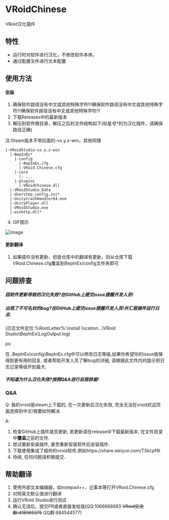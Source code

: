 # VRoidChinese
VRoid汉化插件

## 特性
- 运行时对软件进行汉化，不修改软件本体。
- 通过配置文件进行文本配置

## 使用方法
#### 安装
1. 确保软件路径没有中文或其他特殊字符!!!确保软件路径没有中文或其他特殊字符!!!确保软件路径没有中文或其他特殊字符!!!
2. 下载Releases中的最新版本
3. 解压到软件根目录，解压之后的文件结构如下(标星号*的为汉化插件，请确保路径正确)

注:Steam版本不带后面的-vx.y.z-win，其他同理
```
|-VRoidStudio-vx.y.z-win
  |-BepInEx*
    |-config
      |-BepInEx.cfg
      |-VRoid.Chinese.cfg
    |-core
      |- ...
    |-plugins
      |-VRoidChinese.dll
  |-VRoidStudio_Data
  |-doorstop_config.ini*
  |-UnityCrashHandler64.exe
  |-UnityPlayer.dll
  |-VRoidStudio.exe
  |-winhttp.dll*
```
4. GIF图示

![image](https://github.com/xiaoye97/VRoidChinese/blob/master/VRoidStudioChineseInstallTutorial.gif) 

#### 更新翻译
1. 如果插件没有更新，但是仓库中的翻译有更新，则从仓库下载VRoid.Chinese.cfg覆盖到BepInEx/config文件夹即可


## 问题排查
##### 因软件更新导致的汉化失效?在GitHub上提交issue提醒开发人员!
##### 出现了不可名状的bug?在GitHub上提交issue提醒开发人员!并汇报插件运行日志.
(日志文件定位:%RootLetter%:\install location...\VRoid Studio\BepInEx\LogOutput.log)

ps: 

在..BepInEx\config\BepInEx.cfg中可以修改日志等级,如果你希望你的issue能够得到更有用的回复, 或者帮助开发人员了解bug的详细, 请根据此文件内的提示把日志记录等级开到最大.

##### 不知道为什么汉化失效?按照Q&A进行自我排查!
### Q&A
Q: 我的vroid是steam上下载的, 在一次更新后汉化失效, 完全无法在vroid欢迎页面选择到中文!我要如何解决.

A:

1. 检查GitHub上插件是否更新, 若更新请在release中下载最新版本, 在文件目录中**覆盖**之前的文件.
2. 尝试重新安装插件, 甚至重新安装软件后安装插件.
3. 下载使用集成了插件的vroid软件,例如https://share.weiyun.com/TSkcpf9I
4. 待续, 任何问题请积极提交.

## 帮助翻译
1. 使用外部文本编辑器，如notepad++，记事本等打开VRoid.Chinese.cfg
2. 对照英文默认值进行翻译
3. 运行VRoid Studio进行测试
4. 确认无误后，提交PR或者直接发给我(QQ:1066666683 ~~VRoid交流群:418069375~~ QQ群:684544577)
